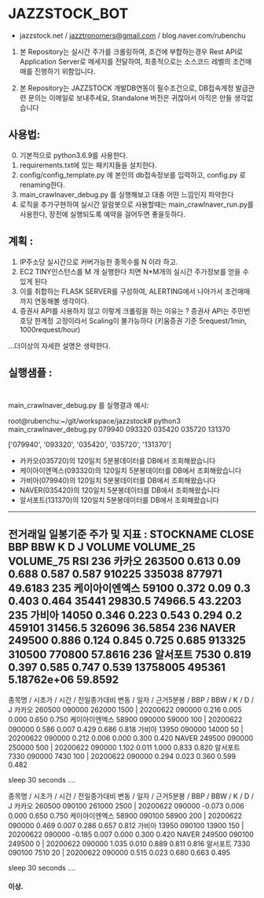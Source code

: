 # JAZZSTOCK_BOT

* jazzstock.net / jazztronomers@gmail.com / blog.naver.com/rubenchu 

1) 본 Repository는 실시간 주가를 크롤링하여, 조건에 부합하는경우 Rest API로 Application Server로 메세지를 전달하여, 최종적으로는 소스코드 레벨의 조건매매를 진행하기 위함입니다.

2) 본 Repository는 JAZZSTOCK 개발DB연동이 필수조건으로, DB접속계정 발급관련 문의는 이메일로 보내주세요, Standalone 버전은 귀찮아서 아직은 만들 생각없습니다



## 사용법:

0) 기본적으로 python3.6.9를 사용한다.
1) requirements.txt에 있는 패키지들을 설치한다.
2) config/config_template.py 에 본인의 db접속정보를 입력하고, config.py 로 renaming한다.
3) main_crawlnaver_debug.py 를 실행해보고 대충 어떤 느낌인지 파악한다
4) 로직을 추가구현하여 실시간 알람봇으로 사용할때는 main_crawlnaver_run.py를 사용한다, 장전에 실행되도록 예약을 걸어두면 좋을듯하다.



## 계획 :

1) IP주소당 실시간으로 커버가능한 종목수를 N 이라 하고.
2) EC2 TINY인스턴스를 M 개 실행한다 치면 N*M개의 실시간 주가정보를 얻을 수 있게 된다
3) 이를 취합하는 FLASK SERVER를 구성하여, ALERTING에서 나아가서 조건매매까지 연동해볼 생각이다.
4) 증권사 API를 사용하지 않고 이렇게 크롤링을 하는 이유는 ? 
    증권사 API는 주민번호당 한계정 고정이라서 Scaling이 불가능하다 (키움증권 기준 5request/1min, 1000request/hour)

...더이상의 자세한 설명은 생략한다.
    


## 실행샘플 :<pre>

main_crawlnaver_debug.py 를 실행결과 예시:


root@rubenchu:~/git/workspace/jazzstock# python3 main_crawlnaver_debug.py 079940 093320 035420 035720 131370

['079940', '093320', '035420', '035720', '131370']
 * 카카오(035720)의 120일치 5분봉데이터를 DB에서 조회해왔습니다
 * 케이아이엔엑스(093320)의 120일치 5분봉데이터를 DB에서 조회해왔습니다
 * 가비아(079940)의 120일치 5분봉데이터를 DB에서 조회해왔습니다
 * NAVER(035420)의 120일치 5분봉데이터를 DB에서 조회해왔습니다
 * 알서포트(131370)의 120일치 5분봉데이터를 DB에서 조회해왔습니다
----------------------------------------------------------------------------------------------------
전거래일 일봉기준 주가 및 지표 :
    STOCKNAME   CLOSE    BBP    BBW      K      D      J    VOLUME VOLUME_25    VOLUME_75      RSI
236       카카오  263500  0.613   0.09  0.688  0.587  0.587    910225    335038       877971  49.6183
235   케이아이엔엑스   59100  0.372   0.09    0.3  0.403  0.464     35441   29830.5      74966.5  43.2203
235       가비아   14050  0.346  0.223  0.543  0.294    0.2    459101   31456.5       326096  36.5854
236     NAVER  249500  0.886  0.124  0.845  0.725  0.685    913325    310500       770800  57.8616
236      알서포트    7530  0.819  0.397  0.585  0.747  0.539  13758005    495361  5.18762e+06  59.8592
----------------------------------------------------------------------------------------------------

종목명 / 시초가 / 시간 / 전일종가대비 변동 / 일자 / 근거5분봉 / BBP / BBW / K / D / J 
카카오      260500 090000   262000 1500 |       20200622        090000  0.216   0.005   0.000   0.650   0.750
케이아이엔엑스   58900 090000    59000  100 |   20200622        090000  0.586   0.007   0.429   0.686   0.818
가비아       13950 090000    14000   50 |       20200622        090000  0.212   0.006   0.000   0.300   0.420
NAVER    249500 090000   250000  500 |  20200622        090000  1.102   0.011   1.000   0.833   0.820
알서포트       7330 090000     7430  100 |      20200622        090000  0.294   0.023   0.360   0.599   0.482


  sleep 30 seconds ....


종목명 / 시초가 / 시간 / 전일종가대비 변동 / 일자 / 근거5분봉 / BBP / BBW / K / D / J 
카카오      260500 090100   261000 2500 |       20200622        090000  -0.073  0.006   0.000   0.650   0.750
케이아이엔엑스   58900 090100    58900  200 |   20200622        090000  0.469   0.007   0.286   0.657   0.812
가비아       13950 090100    13900  150 |       20200622        090000  -0.185  0.007   0.000   0.300   0.420
NAVER    249500 090100   249500    0 |  20200622        090000  1.035   0.010   0.889   0.811   0.816
알서포트       7330 090100     7510   20 |      20200622        090000  0.515   0.023   0.680   0.663   0.495


  sleep 30 seconds ....


</pre>


#### 이상.